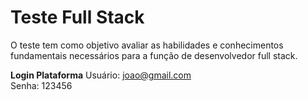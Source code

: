 # Teste Full Stack
 O teste tem como objetivo avaliar as habilidades e conhecimentos fundamentais necessários para a função de desenvolvedor full stack.

 <b>Login Plataforma</b>
 Usuário: joao@gmail.com<br/>
 Senha: 123456

